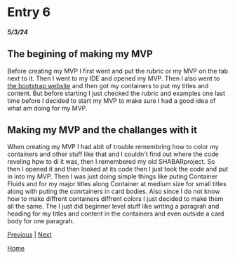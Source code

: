 # Entry 6
##### 5/3/24

## The begining of making my MVP

 Before creating my MVP I first went and put the rubric or my MVP on the tab next to it. Then I went to my IDE and opened my MVP. Then I also went to [the bootstrap website](https://getbootstrap.com/) and then got my containers to put my titles and content. But before starting I just checked the rubric and examples one last time before I decided to start my MVP to make sure I had a good idea of what  am doing for my MVP.

 
## Making my MVP and the challanges with it

When creating my MVP I had abit of trouble remembring how to color my containers and other stuff like that and I couldn't find out where the code reveling hpw to di it was, then I remembered my old SHABARproject. So then I opened it and then looked at its code then I just took the code and put in into my MVP. Then I was just doing simple things like puting Container Fluids and  for my major titles along Container at medium size for small titles along with puting the conrtainers in card bodies. Also since I do not know how to make diffrent containers diffrent colors I just decided to make them all the same. The I just did beginner level stuff like writing a paragrah and heading for my titles and content in the containers and even outside a card body for one paragrah.

[Previous](entry05.md) | [Next](entry07.md)

[Home](../README.md)
